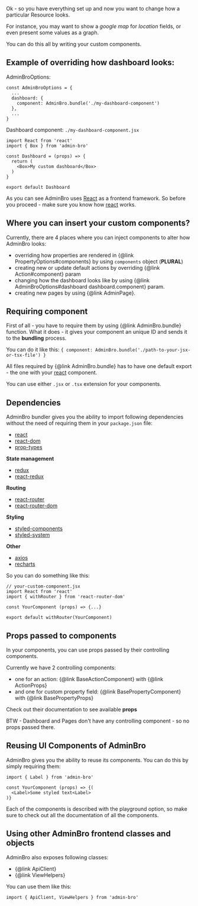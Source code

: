 Ok - so you have everything set up and now you want to change how a particular Resource looks.

For instance, you may want to show a _google map_ for _location_ fields, or even present some values as a graph.

You can do this all by writing your custom components.

## Example of overriding how dashboard looks:

AdminBroOptions: 
```
const AdminBroOptions = {
  ...
  dashboard: {
    component: AdminBro.bundle('./my-dashboard-component')
  },
  ...
}
```

Dashboard component: `./my-dashboard-component.jsx`
```
import React from 'react'
import { Box } from 'admin-bro'

const Dashboard = (props) => {
  return (
    <Box>My custom dashboard</Box>
  )
}

export default Dashboard
```

As you can see AdminBro uses [React](https://reactjs.org/) as a frontend framework. So before
you proceed - make sure you know how [react](https://reactjs.org/) works.

## Where you can insert your custom components?

Currently, there are 4 places where you can inject components to alter how AdminBro looks:

- overriding how properties are rendered in {@link PropertyOptions#components} by using `components` object (**PLURAL**)
- creating new or update default actions by overriding {@link Action#component} param
- changing how the dashboard looks like by using {@link AdminBroOptions#dashboard dashboard.component} param.
- creating new pages by using {@link AdminPage}.

## Requiring component

First of all - you have to require them by using {@link AdminBro.bundle} function. What it does -
it gives your component an unique ID and sends it to the __bundling__ process.

You can do it like this: `{ component: AdminBro.bundle('./path-to-your-jsx-or-tsx-file') }`

All files required by {@link AdminBro.bundle} has to have one default export - the one with your [react](https://reactjs.org/) component.

You can use either `.jsx` or `.tsx` extension for your components.

## Dependencies

AdminBro bundler gives you the ability to import following dependencies without the need of requiring them in your `package.json` file:

- [react](https://reactjs.org/)
- [react-dom](https://reactjs.org/)
- [prop-types](https://github.com/facebook/prop-types)

**State management**

- [redux](https://redux.js.org/)
- [react-redux](https://github.com/reduxjs/react-redux)

**Routing**

- [react-router](https://reacttraining.com/react-router/)
- [react-router-dom](https://reacttraining.com/react-router/)

**Styling**

- [styled-components](https://www.styled-components.com/docs)
- [styled-system](https://www.styled-system.com)

**Other**

- [axios](https://github.com/axios/axios)
- [recharts](http://recharts.org/en-US/)

So you can do something like this:

```
// your-custom-component.jsx
import React from 'react'
import { withRouter } from 'react-router-dom'

const YourComponent (props) => {...}

export default withRouter(YourComponent)
```

## Props passed to components

In your components, you can use props passed by their controlling components.

Currently we have 2 controlling components: 

- one for an action: {@link BaseActionComponent} with {@link ActionProps}
- and one for custom property field: {@link BasePropertyComponent} with {@link BasePropertyProps}

Check out their documentation to see available **props**

BTW - Dashboard and Pages don't have any controlling component - so no props passed there.

## Reusing UI Components of AdminBro

AdminBro gives you the ability to reuse its components. You can do this by simply requiring them:

```
import { Label } from 'admin-bro'

const YourComponent (props) => {(
  <Label>Some styled text<Label>
)}
```

Each of the components is described with the playground option, so make sure to check out all the documentation of all the components.

## Using other AdminBro frontend classes and objects

AdminBro also exposes following classes:

- {@link ApiClient}
- {@link ViewHelpers}

You can use them like this:

```
import { ApiClient, ViewHelpers } from 'admin-bro'
```
